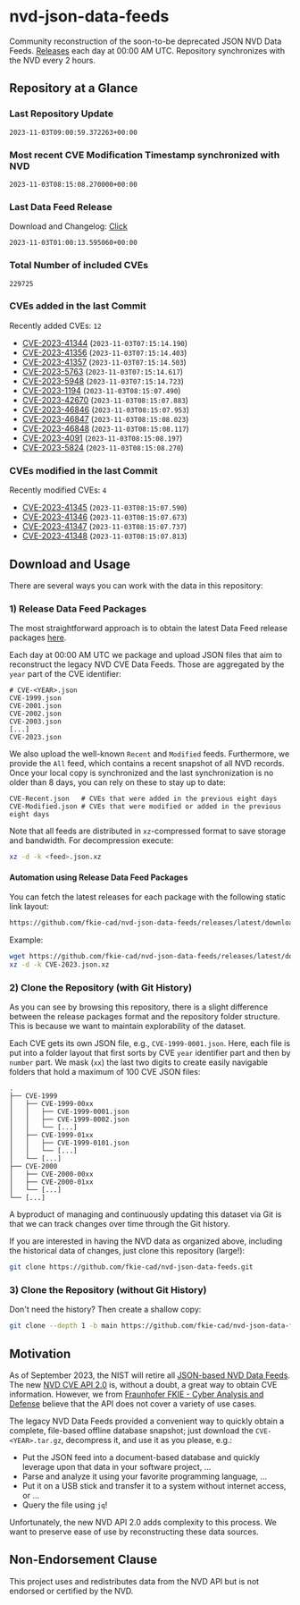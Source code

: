 # nvd-json-data-feeds

Community reconstruction of the soon-to-be deprecated JSON NVD Data Feeds. 
[Releases](https://github.com/fkie-cad/nvd-json-data-feeds/releases/latest) each day at 00:00 AM UTC.
Repository synchronizes with the NVD every 2 hours.

## Repository at a Glance

### Last Repository Update

```plain
2023-11-03T09:00:59.372263+00:00
```

### Most recent CVE Modification Timestamp synchronized with NVD

```plain
2023-11-03T08:15:08.270000+00:00
```

### Last Data Feed Release

Download and Changelog: [Click](https://github.com/fkie-cad/nvd-json-data-feeds/releases/latest)

```plain
2023-11-03T01:00:13.595060+00:00
```

### Total Number of included CVEs

```plain
229725
```

### CVEs added in the last Commit

Recently added CVEs: `12`

* [CVE-2023-41344](CVE-2023/CVE-2023-413xx/CVE-2023-41344.json) (`2023-11-03T07:15:14.190`)
* [CVE-2023-41356](CVE-2023/CVE-2023-413xx/CVE-2023-41356.json) (`2023-11-03T07:15:14.403`)
* [CVE-2023-41357](CVE-2023/CVE-2023-413xx/CVE-2023-41357.json) (`2023-11-03T07:15:14.503`)
* [CVE-2023-5763](CVE-2023/CVE-2023-57xx/CVE-2023-5763.json) (`2023-11-03T07:15:14.617`)
* [CVE-2023-5948](CVE-2023/CVE-2023-59xx/CVE-2023-5948.json) (`2023-11-03T07:15:14.723`)
* [CVE-2023-1194](CVE-2023/CVE-2023-11xx/CVE-2023-1194.json) (`2023-11-03T08:15:07.490`)
* [CVE-2023-42670](CVE-2023/CVE-2023-426xx/CVE-2023-42670.json) (`2023-11-03T08:15:07.883`)
* [CVE-2023-46846](CVE-2023/CVE-2023-468xx/CVE-2023-46846.json) (`2023-11-03T08:15:07.953`)
* [CVE-2023-46847](CVE-2023/CVE-2023-468xx/CVE-2023-46847.json) (`2023-11-03T08:15:08.023`)
* [CVE-2023-46848](CVE-2023/CVE-2023-468xx/CVE-2023-46848.json) (`2023-11-03T08:15:08.117`)
* [CVE-2023-4091](CVE-2023/CVE-2023-40xx/CVE-2023-4091.json) (`2023-11-03T08:15:08.197`)
* [CVE-2023-5824](CVE-2023/CVE-2023-58xx/CVE-2023-5824.json) (`2023-11-03T08:15:08.270`)


### CVEs modified in the last Commit

Recently modified CVEs: `4`

* [CVE-2023-41345](CVE-2023/CVE-2023-413xx/CVE-2023-41345.json) (`2023-11-03T08:15:07.590`)
* [CVE-2023-41346](CVE-2023/CVE-2023-413xx/CVE-2023-41346.json) (`2023-11-03T08:15:07.673`)
* [CVE-2023-41347](CVE-2023/CVE-2023-413xx/CVE-2023-41347.json) (`2023-11-03T08:15:07.737`)
* [CVE-2023-41348](CVE-2023/CVE-2023-413xx/CVE-2023-41348.json) (`2023-11-03T08:15:07.813`)


## Download and Usage

There are several ways you can work with the data in this repository:

### 1) Release Data Feed Packages

The most straightforward approach is to obtain the latest Data Feed release packages [here](https://github.com/fkie-cad/nvd-json-data-feeds/releases/latest).

Each day at 00:00 AM UTC we package and upload JSON files that aim to reconstruct the legacy NVD CVE Data Feeds.
Those are aggregated by the `year` part of the CVE identifier:

```
# CVE-<YEAR>.json
CVE-1999.json
CVE-2001.json
CVE-2002.json
CVE-2003.json
[...]
CVE-2023.json
```

We also upload the well-known `Recent` and `Modified` feeds.
Furthermore, we provide the `All` feed, which contains a recent snapshot of all NVD records.
Once your local copy is synchronized and the last synchronization is no older than 8 days, you can rely on these to stay up to date:

```plain
CVE-Recent.json   # CVEs that were added in the previous eight days
CVE-Modified.json # CVEs that were modified or added in the previous eight days
```

Note that all feeds are distributed in `xz`-compressed format to save storage and bandwidth.
For decompression execute:

```sh
xz -d -k <feed>.json.xz
```


#### Automation using Release Data Feed Packages

You can fetch the latest releases for each package with the following static link layout:

```sh
https://github.com/fkie-cad/nvd-json-data-feeds/releases/latest/download/CVE-<YEAR>.json.xz
```

Example:

```sh
wget https://github.com/fkie-cad/nvd-json-data-feeds/releases/latest/download/CVE-2023.json.xz
xz -d -k CVE-2023.json.xz
```

### 2) Clone the Repository (with Git History)

As you can see by browsing this repository, there is a slight difference between the release packages format and the repository folder structure.
This is because we want to maintain explorability of the dataset.

Each CVE gets its own JSON file, e.g., `CVE-1999-0001.json`.
Here, each file is put into a folder layout that first sorts by CVE `year` identifier part and then by `number` part.
We mask (`xx`) the last two digits to create easily navigable folders that hold a maximum of 100 CVE JSON files:

```plain
.
├── CVE-1999
│   ├── CVE-1999-00xx
│   │   ├── CVE-1999-0001.json
│   │   ├── CVE-1999-0002.json
│   │   └── [...]
│   ├── CVE-1999-01xx
│   │   ├── CVE-1999-0101.json
│   │   └── [...]
│   └── [...]
├── CVE-2000
│   ├── CVE-2000-00xx
│   ├── CVE-2000-01xx
│   └── [...]
└── [...]
```

A byproduct of managing and continuously updating this dataset via Git is that we can track changes over time through the Git history.

If you are interested in having the NVD data as organized above, including the historical data of changes, just clone this repository (large!):

```sh
git clone https://github.com/fkie-cad/nvd-json-data-feeds.git
```

### 3) Clone the Repository (without Git History)

Don't need the history? Then create a shallow copy:

```sh
git clone --depth 1 -b main https://github.com/fkie-cad/nvd-json-data-feeds.git
```

## Motivation

As of September 2023, the NIST will retire all [JSON-based NVD Data Feeds](https://nvd.nist.gov/vuln/data-feeds#divRetirementBanner-1).
The new [NVD CVE API 2.0](https://nvd.nist.gov/developers/vulnerabilities) is, without a doubt, a great way to obtain CVE information.
However, we from [Fraunhofer FKIE - Cyber Analysis and Defense](https://www.fkie.fraunhofer.de/en/departments/cad.html) believe that the API does not cover a variety of use cases.

The legacy NVD Data Feeds provided a convenient way to quickly obtain a complete, file-based offline database snapshot; just download the `CVE-<YEAR>.tar.gz`, decompress it, and use it as you please, e.g.:

* Put the JSON feed into a document-based database and quickly leverage upon that data in your software project, ...
* Parse and analyze it using your favorite programming language, ...
* Put it on a USB stick and transfer it to a system without internet access, or ...
* Query the file using `jq`!

Unfortunately, the new NVD API 2.0 adds complexity to this process.
We want to preserve ease of use by reconstructing these data sources.

## Non-Endorsement Clause

This project uses and redistributes data from the NVD API but is not endorsed or certified by the NVD.